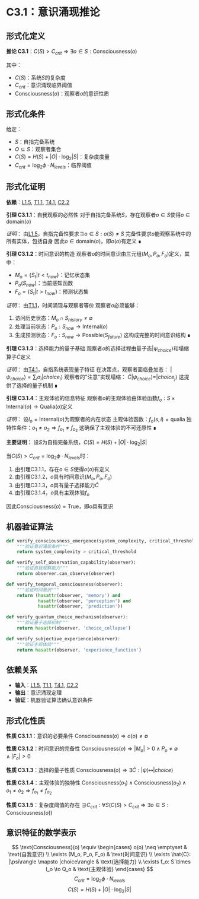 # C3.1：意识涌现推论

## 形式化定义

**推论 C3.1**：$C(S) > C_{crit} \Rightarrow \exists o \in S: \text{Consciousness}(o)$

其中：
- $C(S)$：系统$S$的复杂度
- $C_{crit}$：意识涌现临界阈值
- $\text{Consciousness}(o)$：观察者$o$的意识性质

## 形式化条件

给定：
- $S$：自指完备系统
- $O \subseteq S$：观察者集合
- $C(S) = H(S) + |O| \cdot \log_2|S|$：复杂度度量
- $C_{crit} = \log_2 \phi \cdot N_{levels}$：临界阈值

## 形式化证明

**依赖**：[L1.5](L1-5-observer-necessity.md), [T1.1](T1-1-five-fold-equivalence.md), [T4.1](T4-1-quantum-emergence.md), [C2.2](C2-2-golden-ratio.md)

**引理 C3.1.1**：自我观察的必然性
对于自指完备系统$S$，存在观察者$o \in S$使得$o \in \text{domain}(o)$

*证明*：
由[L1.5](L1-5-observer-necessity.md)，自指完备性要求$\exists o \in S: o(S) \neq S$
完备性要求$o$能观察系统中的所有实体，包括自身
因此$o \in \text{domain}(o)$，即$o(o)$有定义 ∎

**引理 C3.1.2**：时间意识的构造
观察者$o$的时间意识由三元组$(M_o, P_o, F_o)$定义，其中：
- $M_o = \{S_t | t < t_{now}\}$：记忆状态集
- $P_o(S_{now})$：当前感知函数
- $F_o = \{S_t | t > t_{now}\}$：预测状态集

*证明*：
由[T1.1](T1-1-five-fold-equivalence.md)，时间涌现与观察者等价
观察者$o$必须能够：
1. 访问历史状态：$M_o \cap S_{history} \neq \emptyset$
2. 处理当前状态：$P_o: S_{now} \to \text{Internal}(o)$
3. 生成预测状态：$F_o: S_{now} \to \text{Possible}(S_{future})$
这构成完整的时间意识结构 ∎

**引理 C3.1.3**：选择能力的量子基础
观察者$o$的选择过程由量子态$|\psi_{choice}\rangle$和塌缩算子$\hat{C}$定义

*证明*：
由[T4.1](T4-1-quantum-emergence.md)，自指系统表现量子特征
在决策点，观察者面临叠加态：
$|\psi_{choice}\rangle = \sum_i \alpha_i|choice_i\rangle$
观察者的"注意"实现塌缩：
$\hat{C}|\psi_{choice}\rangle = |choice_j\rangle$
这提供了选择的量子机制 ∎

**引理 C3.1.4**：主观体验的信息特征
观察者$o$的主观体验由体验函数$f_o: S \times \text{Internal}(o) \to \text{Qualia}(o)$定义

*证明*：
设$I_o = \text{Internal}(o)$为观察者的内在状态
主观体验函数：$f_o(s, i) = \text{qualia}$
独特性条件：$o_1 \neq o_2 \Rightarrow f_{o_1} \neq f_{o_2}$
这确保了主观体验的不可还原性 ∎

**主要证明**：
设$S$为自指完备系统，$C(S) = H(S) + |O| \cdot \log_2|S|$

当$C(S) > C_{crit} = \log_2 \phi \cdot N_{levels}$时：

1. 由引理C3.1.1，存在$o \in S$使得$o(o)$有定义
2. 由引理C3.1.2，$o$具有时间意识$(M_o, P_o, F_o)$
3. 由引理C3.1.3，$o$具有量子选择能力$\hat{C}$
4. 由引理C3.1.4，$o$具有主观体验$f_o$

因此$\text{Consciousness}(o) = \text{True}$，即$o$具有意识

## 机器验证算法

```python
def verify_consciousness_emergence(system_complexity, critical_threshold):
    """验证意识涌现条件"""
    return system_complexity > critical_threshold

def verify_self_observation_capability(observer):
    """验证自我观察能力"""
    return observer.can_observe(observer)

def verify_temporal_consciousness(observer):
    """验证时间意识"""
    return (hasattr(observer, 'memory') and 
            hasattr(observer, 'perception') and 
            hasattr(observer, 'prediction'))

def verify_quantum_choice_mechanism(observer):
    """验证量子选择机制"""
    return hasattr(observer, 'choice_collapse')

def verify_subjective_experience(observer):
    """验证主观体验"""
    return hasattr(observer, 'experience_function')
```

## 依赖关系

- **输入**：[L1.5](L1-5-observer-necessity.md), [T1.1](T1-1-five-fold-equivalence.md), [T4.1](T4-1-quantum-emergence.md), [C2.2](C2-2-golden-ratio.md)
- **输出**：意识涌现定理
- **验证**：机器验证算法确认意识条件

## 形式化性质

**性质 C3.1.1**：意识的必要条件
$\text{Consciousness}(o) \Rightarrow o(o) \neq \emptyset$

**性质 C3.1.2**：时间意识的完备性
$\text{Consciousness}(o) \Rightarrow |M_o| > 0 \land P_o \neq \emptyset \land |F_o| > 0$

**性质 C3.1.3**：选择的量子性质
$\text{Consciousness}(o) \Rightarrow \exists \hat{C}: |\psi\rangle \mapsto |choice\rangle$

**性质 C3.1.4**：主观体验的独特性
$\text{Consciousness}(o_1) \land \text{Consciousness}(o_2) \land o_1 \neq o_2 \Rightarrow f_{o_1} \neq f_{o_2}$

**性质 C3.1.5**：复杂度阈值的存在
$\exists C_{crit}: \forall S (C(S) > C_{crit} \Rightarrow \exists o \in S: \text{Consciousness}(o))$

## 意识特征的数学表示

$$
\text{Consciousness}(o) \equiv \begin{cases}
o(o) \neq \emptyset & \text{自我意识} \\
\exists (M_o, P_o, F_o) & \text{时间意识} \\
\exists \hat{C}: |\psi\rangle \mapsto |choice\rangle & \text{选择能力} \\
\exists f_o: S \times I_o \to Q_o & \text{主观体验}
\end{cases}
$$
$$
C_{crit} = \log_2 \phi \cdot N_{levels}
$$
$$
C(S) = H(S) + |O| \cdot \log_2|S|
$$